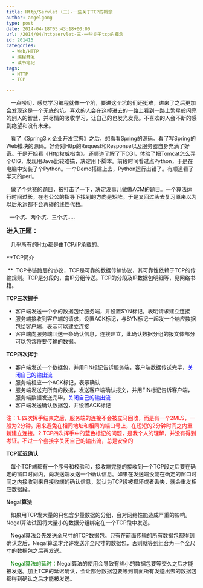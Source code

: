 ```yaml
---
title: Http/Servlet (三)-一些关于TCP的概念
author: angelgong
type: post
date: 2014-04-18T05:43:18+00:00
url: /2014/04/httpservlet-三-一些关于tcp的概念
id: 201415
categories:
  - Web/HTTP
  - 编程开发
  - 读书笔记
tags:
  - HTTP
  - TCP

---
```

&nbsp; &nbsp;一点唠叨，感觉学习编程就像一个坑，要进这个坑的们还挺难，进来了之后更加会发现这是一个无底的坑。喜欢的人会在这掉进去的一路上看到一路上繁星般闪亮的别人的智慧，并尽情的吸收学习，让自己的也发光发亮。不喜欢的人会不断的感到绝望和没有未来。
  
&nbsp; &nbsp;看了《Spring3.x 企业开发宝典》之后，想看看Spring的源码。看了写Spring的Web模块的源码。好奇对Http的Request和Response以及服务器自身充满了好奇。于是开始看《Http权威指南》。还顺道了解了下CGI，体验了把Tomcat怎么弄个CIG，发现用Java比较难搞，决定用下脚本。前段时间看过点Python，于是在电脑中安装了个Python。一个Demo搭建上去，Python运行出错了。有顺道看了半天的perl。
  
&nbsp; &nbsp;做了个竞赛的题目，被打击了一下，决定没事儿做做ACM的题目。一个算法运行时间过长，在老公公的指导下找到的方向是矩阵。于是又回过头去复习原来以为以后永远都不会再碰的线性代数。
  
&nbsp; 一个坑、两个坑、三个坑&#8230;..
  
<span style="font-size:larger;"><strong>进入正题：</strong></span>
  
&nbsp; &nbsp;几乎所有的Http都是由TCP/IP承载的。
  
**TCP简介
  
&nbsp;** &nbsp;TCP书链路层的协议，TCP是可靠的数据传输协议，其可靠性依赖于TCP的传输规则。TCP是分段的，由IP分组传送。TCP的分段及IP数据包明细等，见网络书籍。
  
**TCP三次握手**

  * 客户端发送一个小的数据包给服务端，并设置SYN标记，表明请求建立连接 
  * 服务端接收到客户端的请求，设置ACK标记，与SYN标记一起发一个响应数据包给客户端，表示可以建立连接 
  * 客户端向服务端回送一条确认信息，连接建立，此确认数据分组的报文体部分可以包含将要传输的数据。 

**TCP四次挥手**

  * 客户端发送一个数据包，并用FIN标记告诉服务端，客户端数据传送完毕，<span style="color:#0000FF;">关闭自己的输出流</span> 
  * 服务端相应一个ACK标记，表示确认 
  * 服务端发送完所有的数据，发送客户端确认报文，并用FIN标记告诉客户端，服务端数据发送完毕，<span style="color:#0000FF;">关闭自己的输出流</span> 
  * 客户端发送确认数据包，并设置ACK标记 

<span style="color:#FF0000;">注：1. 四次挥手结束之后，服务端的连接不会被立马回收，而是有一个2MLS，一般为2分钟。用来避免在相同地址和相同的端口号上，在短短的2分钟时间之内重新建立连接。2.TCP四次挥手中的蓝色标记的问题，是我个人的理解，并没有得到考证。不过一个套接字关闭自己的输出流，总是安全的</span>

**TCP延迟确认**
  
&nbsp; &nbsp;每个TCP端都有一个序号和校验和，接收端完整的接收到一个TCP段之后要在确定的窗口时间内，向发送端发送一个确认信息。如果在发送端没能在确定的窗口时间之内接收到来自接收端的确认信息，就认为TCP段被损坏或者丢失，就会重发相应数据段。

**Negal算法**
  
&nbsp; &nbsp;如果用TCP发大量的只包含少量数据的分组，会对网络性能造成严重的影响。Negal算法试图将大量小的数据分组绑定在一个TCP段中发送。
  
&nbsp; &nbsp;Negal算法会先发送全尺寸的TCP数据包。只有在前面传输的所有数据包都得到确认之后，Negal算法才允许发送非全尺寸的数据包，否则就等到组合为一个全尺寸的数据包之后再发送。
  
&nbsp; <span style="color:#008000;">&nbsp;Negal算法的延时：</span>Negal算法的使用会导致有些小的数据包要等交久之后才能被发送。加上TCP的延迟确认，会让部分数据包要等到前面所有发送出去的数据包都得到确认之后才能被发送。
  
&nbsp;